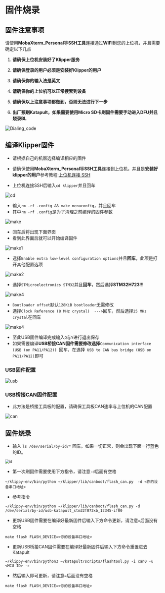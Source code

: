# 固件烧录

## 固件注意事项

请使用**MobaXterm_Personal**等**SSH工具**连接通过**WIFI**到您的上位机，并且需要确定以下几点

1. **请确保上位机安装好了Klipper服务**
2. **请确保登录的用户必须是安装好Klipper的用户**
3. **请确保你的输入法是英文**
4. **请确保你的上位机可以正常搜索到设备**
5. **请确保以上注意事项都做到，否则无法进行下一步**

6. **出厂预刷Katapult，如果需要使用Micro SD卡刷固件需要手动进入DFU并且烧录BL**

![Dialing_code](../../images/boards/fly_pro/Dialing_code.png)

## 编译Klipper固件

* 请根据自己的机器选择编译相应的固件

* 请确保使用**MobaXterm_Personal**等**SSH工具**连接到上位机，并且是**安装好klipper的用户**参考教程:[上位机连接 SSH](https://mellow.klipper.cn/#/introduction/conntossh?id=通过wifi或者网线连接上位机)

* 上位机连接SSH后输入`cd klipper`并且回车

![cd](../../images/firmware/cd.png ":no-zooom")

* 输入`rm -rf .config && make menuconfig`，并且回车
* 其中`rm -rf .config`是为了清理之前编译的固件参数

![make](../../images/firmware/make.png ":no-zooom")

* 回车后将出现下面界面
* 看到此界面后就可以开始编译固件

![make1](../../images/firmware/make1.png ":no-zooom")

* 选择`Enable extra low-level configuration options`并且**回车**，此项是打开其他配置选项

![make2](../../images/firmware/make2.png ":no-zooom")

* 选择`STMicroelectronics STM32`并且**回车**，然后选择**STM32H723**!!!

![make4](../../images/firmware/make4.png ":no-zooom")

* `Bootloader offset`默认`128KiB bootloader`无需修改
* 选择`Clock Reference (8 MHz crystal)  --->`回车，然后选择`25 MHz crystal`在回车

![make4](../../images/firmware/make12.png ":no-zooom")

* 至此USB固件编译完成输入`Q`与`Y`进行退出保存
* 如果需要编译**USB桥接CAN固件需要修改选择**`Communication interface (USB (on PA11/PA12)) `回车，在选择` USB to CAN bus bridge (USB on PA11/PA12)`即可

<!-- tabs:start -->

### ****USB固件配置****


![usb](../../images/boards/fly_pro/usb.png)



### ****USB桥接CAN固件配置****

* 此方法是桥接工具板的配置，请确保工具板CAN速率与上位机的CAN配置

![can](../../images/boards/fly_pro/can.png)

<!-- tabs:end -->

## 固件烧录

* 输入 ``ls /dev/serial/by-id/*`` 回车。如果一切正常，则会出现下面一行蓝色的ID。

<img src="../../images/boards/fly_super8/id.png" alt="id" style="zoom:80%;" />

* 第一次刷固件需要使用下方指令，请注意`-d`后面有空格

```
~/klippy-env/bin/python ~/klipper/lib/canboot/flash_can.py  -d <你的设备串口地址>
```

* 参考指令

```
~/klippy-env/bin/python ~/klipper/lib/canboot/flash_can.py -d /dev/serial/by-id/usb-katapult_stm32f072xb_12345-if00
```

* 更新USB固件需要在编译好最新固件后输入下方命令更新，请注意`=`后面没有空格

```
make flash FLASH_DEVICE=<你的设备串口地址>
```

* 更新USB桥接CAN固件需要在编译好最新固件后输入下方命令重置进去Katapult

```
~/klippy-env/bin/python3 ~/katapult/scripts/flashtool.py -i can0 -u <MCU ID> -r
```

* 然后输入即可更新，请注意`=`后面没有空格

```
make flash FLASH_DEVICE=<你的设备串口地址>
```

